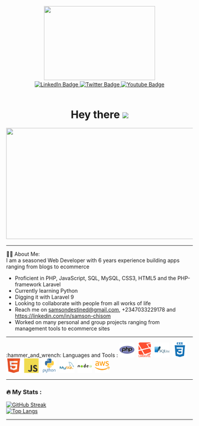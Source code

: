 <!---
cnsair/cnsair is a ✨ special ✨ repository because its `README.md` (this file) appears on your GitHub profile.
You can click the Preview link to take a look at your changes.
--->

 <div id="header" align="center">
      <img src="https://media.giphy.com/media/3kPDmoWdBpQPNhCnUG/giphy.gif" width="300" height="200"/>
  </div>
 
 <div id="header" align="center">
    <a target="_blank" href="https://linkedin.com/in/samson-chisom">
      <img src="https://img.shields.io/badge/LinkedIn-blue?style=for-the-badge&logo=linkedin&logoColor=white" alt="LinkedIn Badge"/>
    </a>
    <a target="_blank" href="https://twitter.com/cnsair">
      <img src="https://img.shields.io/badge/Twitter-blue?style=for-the-badge&logo=twitter&logoColor=white" alt="Twitter Badge"/>
    </a>
    <a target="_blank" href="https://facebook.com/samson.chisom/">
      <img src="https://img.shields.io/badge/facebook-blue?style=for-the-badge&logo=youtube&logoColor=white" alt="Youtube Badge"/>
    </a>
</div>

<div id="header" align="center">
    <img src="https://komarev.com/ghpvc/?username=cnsair&style=flat-square&color=blue" alt=""/>
</div>

<div id="header" align="center">
    <h1>
        Hey there
        <img src="https://media.giphy.com/media/hvRJCLFzcasrR4ia7z/giphy.gif" width="30px"/>
    </h1>
 </div>

<div id="header" align="center">
    <img src="https://media.giphy.com/media/dWesBcTLavkZuG35MI/giphy.gif" width="600" height="300"/>
</div>

---

<div id="header">
 
 :man_technologist: About Me: <br/>
 I am a seasoned Web Developer with 6 years experience building apps ranging from blogs to ecommerce <br/>
 - Proficient in PHP, JavaScript, SQL, MySQL, CSS3, HTML5 and the PHP-framework Laravel <br/>
 - Currently learning Python <br/>
 - Digging it with Laravel 9 <br/>
 - Looking to collaborate with people from all works of life <br/>
 - Reach me on samsondestined@gmail.com, +2347033229178 and https://linkedin.com/in/samson-chisom <br/>
 - Worked on many personal and group projects ranging from management tools to ecommerce sites
 
 </div>
 
---
 
<div id="header" >
 :hammer_and_wrench: Languages and Tools :
  <img src="https://github.com/devicons/devicon/blob/master/icons/php/php-original.svg" title="PHP" alt="PHP" width="40" height="40"/>&nbsp;
  <img src="https://github.com/devicons/devicon/blob/master/icons/laravel/laravel-plain-wordmark.svg" title="Laravel" alt="Laravel" width="40" height="40"/>&nbsp;
  <img src="https://github.com/devicons/devicon/blob/master/icons/sqlite/sqlite-original-wordmark.svg" title="SQL" alt="SQL" width="40" height="40"/>&nbsp;
  <img src="https://github.com/devicons/devicon/blob/master/icons/css3/css3-plain-wordmark.svg"  title="CSS3" alt="CSS" width="40" height="40"/>&nbsp;
  <img src="https://github.com/devicons/devicon/blob/master/icons/html5/html5-original.svg" title="HTML5" alt="HTML" width="40" height="40"/>&nbsp;
  <img src="https://github.com/devicons/devicon/blob/master/icons/javascript/javascript-original.svg" title="JavaScript" alt="JavaScript" width="40" height="40"/>&nbsp;
  <img src="https://github.com/devicons/devicon/blob/master/icons/python/python-original-wordmark.svg" title="Python" alt="Python" width="40" height="40"/>&nbsp;
  <img src="https://github.com/devicons/devicon/blob/master/icons/mysql/mysql-original-wordmark.svg" title="MySQL"  alt="MySQL" width="40" height="40"/>&nbsp;
  <img src="https://github.com/devicons/devicon/blob/master/icons/nodejs/nodejs-original-wordmark.svg" title="NodeJS" alt="NodeJS" width="40" height="40"/>&nbsp;
  <img src="https://github.com/devicons/devicon/blob/master/icons/amazonwebservices/amazonwebservices-plain-wordmark.svg" title="AWS" alt="AWS" width="40" height="40"/>&nbsp;
</div>

---


### :fire: My Stats :
[![GitHub Streak](http://github-readme-streak-stats.herokuapp.com?user=cnsair&theme=dark&background=000000)](https://git.io/streak-stats)
 <br/>
[![Top Langs](https://github-readme-stats.vercel.app/api/top-langs/?username=cnsair&layout=compact&theme=vision-friendly-dark)](https://github.com/cnsair/github-readme-stats)

---

<div data-iframe-width="150" data-iframe-height="270" data-share-badge-id="efe8e01c-8e93-4715-a18e-d0f5cf04ae25" data-share-badge-host="https://www.credly.com"></div>
            
            
            
            
            
            
            
            
